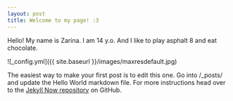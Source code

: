```yaml
---
layout: post
title: Welcome to my page! :3
---
```


Hello! My name is Zarina. I am 14 y.o. And I like to play asphalt 8 and eat chocolate.

![_config.yml]({{ site.baseurl }}/images/maxresdefault.jpg)

The easiest way to make your first post is to edit this one. Go into /_posts/ and update the Hello World markdown file. For more instructions head over to the [Jekyll Now repository](https://github.com/barryclark/jekyll-now) on GitHub.
